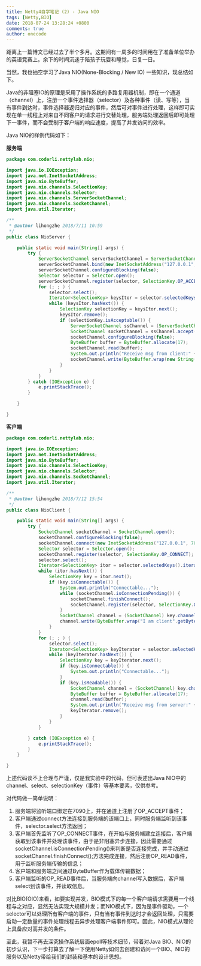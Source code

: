 ```yaml
---
title: Netty4自学笔记 (2) - Java NIO
tags: [Netty,BIO]
date: 2018-07-24 13:28:24 +0800
comments: true
author: onecode
---
```

距离上一篇博文已经过去了半个多月。这期间有一周多的时间用在了准备单位举办的英语竞赛上。余下的时间沉迷于陪孩子玩耍和睡觉，日复一日。

当然，我也抽空学习了Java NIO(None-Blocking / New IO) 一些知识，现总结如下。

Java的非阻塞IO的原理是采用了操作系统的多路复用器机制，即在一个通道（channel）上，注册一个事件选择器（selector）及各种事件（读、写等），当有事件到达时，事件选择器返归对应的事件，然后可对事件进行处理，这样即可实现在单一线程上对来自不同客户的请求进行交替处理，服务端处理返回后即可处理下一事件，而不会受制于客户端的响应速度，提高了并发访问的效率。

<!--break-->

Java NIO的样例代码如下：

**服务端**

```java
package com.coderli.nettylab.nio;

import java.io.IOException;
import java.net.InetSocketAddress;
import java.nio.ByteBuffer;
import java.nio.channels.SelectionKey;
import java.nio.channels.Selector;
import java.nio.channels.ServerSocketChannel;
import java.nio.channels.SocketChannel;
import java.util.Iterator;

/**
 * @author lihongzhe 2018/7/11 10:59
 */
public class NioServer {

    public static void main(String[] args) {
        try {
            ServerSocketChannel serverSocketChannel = ServerSocketChannel.open();
            serverSocketChannel.bind(new InetSocketAddress("127.0.0.1", 7090));
            serverSocketChannel.configureBlocking(false);
            Selector selector = Selector.open();
            serverSocketChannel.register(selector, SelectionKey.OP_ACCEPT);
            for (; ; ) {
                selector.select();
                Iterator<SelectionKey> keysItor = selector.selectedKeys().iterator();
                while (keysItor.hasNext()) {
                    SelectionKey selectionKey = keysItor.next();
                    keysItor.remove();
                    if (selectionKey.isAcceptable()) {
                        ServerSocketChannel ssChannel = (ServerSocketChannel) selectionKey.channel();
                        SocketChannel socketChannel = ssChannel.accept();
                        socketChannel.configureBlocking(false);
                        ByteBuffer buffer = ByteBuffer.allocate(17);
                        socketChannel.read(buffer);
                        System.out.println("Receive msg from client:" + new String(buffer.array()));
                        socketChannel.write(ByteBuffer.wrap(new String("Server: op_accept").getBytes()));
                    }
                }
            }
        } catch (IOException e) {
            e.printStackTrace();
        }

    }

}

```

**客户端**

```java
package com.coderli.nettylab.nio;

import java.io.IOException;
import java.net.InetSocketAddress;
import java.nio.ByteBuffer;
import java.nio.channels.SelectionKey;
import java.nio.channels.Selector;
import java.nio.channels.SocketChannel;
import java.util.Iterator;

/**
 * @author lihongzhe 2018/7/12 15:54
 */
public class NioClient {

    public static void main(String[] args) {
        try {
            SocketChannel socketChannel = SocketChannel.open();
            socketChannel.configureBlocking(false);
            socketChannel.connect(new InetSocketAddress("127.0.0.1", 7090));
            Selector selector = Selector.open();
            socketChannel.register(selector, SelectionKey.OP_CONNECT);
            selector.select();
            Iterator<SelectionKey> itor = selector.selectedKeys().iterator();
            while (itor.hasNext()) {
                SelectionKey key = itor.next();
                if (key.isConnectable()) {
                    System.out.println("Connectable...");
                    while (socketChannel.isConnectionPending()) {
                        socketChannel.finishConnect();
                        socketChannel.register(selector, SelectionKey.OP_READ);
                    }
                    SocketChannel channel = (SocketChannel) key.channel();
                    channel.write(ByteBuffer.wrap("I am client".getBytes()));
                }
            }
            for (; ; ) {
                selector.select();
                Iterator<SelectionKey> keyIterator = selector.selectedKeys().iterator();
                while (keyIterator.hasNext()) {
                    SelectionKey key = keyIterator.next();
                    if (key.isConnectable()) {
                        System.out.println("Connectable...");
                    }
                    if (key.isReadable()) {
                        SocketChannel channel = (SocketChannel) key.channel();
                        ByteBuffer buffer = ByteBuffer.allocate(17);
                        channel.read(buffer);
                        System.out.println("Receive msg from server:" + new String(buffer.array()));
                        keyIterator.remove();
                    }
                }
            }

        } catch (IOException e) {
            e.printStackTrace();
        }
    }

}

```

上述代码谈不上合理与严谨，仅是我实验中的代码，但可表述出Java NIO中的channel、select、selectionKey（事件）等基本要素，仅供参考。

对代码做一简单说明：

1. 服务端将监听端口绑定在7090上，并在通道上注册了OP_ACCEPT事件；
2. 客户端通过connect方法连接到服务端的该端口上，同时服务端监听到该事件，selector.select方法返回；
3. 客户端首先监听了OP\_CONNECT事件，在开始与服务端建立连接后，客户端获取到该事件并处理该事件，由于是非阻塞异步连接，因此需要通过socketChannel.isConnectionPending()来判断是否连接完成，并手动通过socketChannel.finishConnect();方法完成连接，然后注册OP\_READ事件，用于监听服务端传输的信息；
4. 客户端和服务端之间通过ByteBuffer作为载体传输数据；
5. 客户端监听的OP\_READ事件后，当服务端向channel写入数据后，客户端select到该事件，并读取信息。

对比BIO(OIO)来看，如要实现并发，BIO模式下的每一个客户端请求需要用一个线程与之对应，显然无法实现大规模并发；而NIO模式下，因为是事件驱动，一个selector可以处理所有客户端的事件，只有当有事件到达时才会返回处理，只需要启动一定数量的事件处理线程去异步处理客户端事件即可。因此，NIO模式从理论上具备应对高并发的条件。

至此，我暂不再去深究操作系统层面epoll等技术细节，带着对Java BIO、NIO的初步认识，下一步打算去了解一下使用Netty如何去创建和访问一个BIO、NIO的服务以及Netty带给我们的封装和基本的设计思想。